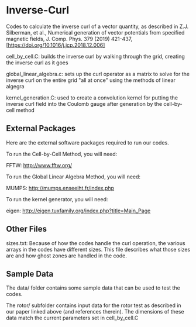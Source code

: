 # Inverse-Curl
Codes to calculate the inverse curl of a vector quantity, as described in Z.J. Silberman, et al., Numerical generation of vector potentials from specified magnetic fields, J. Comp. Phys. 379 (2019) 421-437, [https://doi.org/10.1016/j.jcp.2018.12.006]

cell_by_cell.C: builds the inverse curl by walking through the grid, creating the inverse curl as it goes

global_linear_algebra.c: sets up the curl operator as a matrix to solve for the inverse curl on the entire grid "all at once" using the methods of linear algegra

kernel_generation.C: used to create a convolution kernel for putting the inverse curl field into the Coulomb gauge after generation by the cell-by-cell method

## External Packages
Here are the external software packages required to run our codes.

To run the Cell-by-Cell Method, you will need:

FFTW: http://www.fftw.org/

To run the Global Linear Algebra Method, you will need:

MUMPS: http://mumps.enseeiht.fr/index.php

To run the kernel generator, you will need:

eigen: http://eigen.tuxfamily.org/index.php?title=Main_Page

## Other Files
sizes.txt: Because of how the codes handle the curl operation, the various arrays in the codes have different sizes. This file describes what those sizes are and how ghost zones are handled in the code.

## Sample Data
The data/ folder contains some sample data that can be used to test the codes. 

The rotor/ subfolder contains input data for the rotor test as described in our paper linked above (and references therein). The dimensions of these data match the current parameters set in cell_by_cell.C

